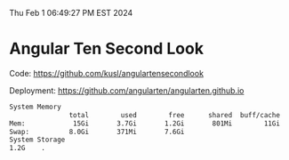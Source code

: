 Thu Feb  1 06:49:27 PM EST 2024

# Angular Ten Second Look

Code: https://github.com/kusl/angulartensecondlook

Deployment: https://github.com/angularten/angularten.github.io

```bash
System Memory
               total        used        free      shared  buff/cache   available
Mem:            15Gi       3.7Gi       1.2Gi       801Mi        11Gi        11Gi
Swap:          8.0Gi       371Mi       7.6Gi
System Storage
1.2G	.
```
```bash

